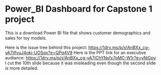 # Power_BI Dashboard for Capstone 1 project
This is a download Power BI file that shows customer demographics and sales for toy models.

Here is the issue tree behind this project: https://1drv.ms/p/s!AnBXx_cg-yA7ilfvuJ4okj-UOSqx?e=QPq4V9
Here is the PPT link for an executive audiance: https://1drv.ms/p/s!AnBXx_cg-yA7jChYNsfx7pMC-W1r?e=yNiGpy
I cut the 10th slide because it was misleading even though the second slide is more detailed.
